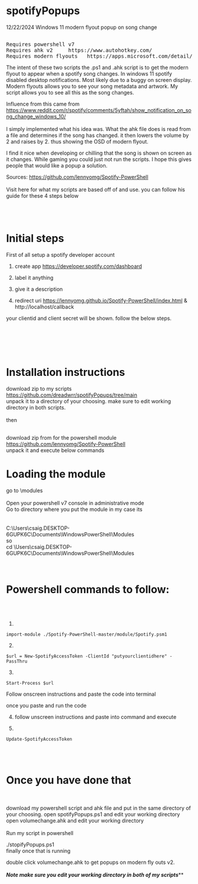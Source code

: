 # spotifyPopups

12/22/2024
Windows 11 modern flyout popup on song change
<pre>

Requires powershell v7 
Requires ahk v2     https://www.autohotkey.com/  
Requires modern flyouts   https://apps.microsoft.com/detail/9mt60qv066rp?hl=en-US&gl=US
</pre>
The intent of these two scripts the .ps1 and .ahk script is to get the modern flyout to appear when a spotify song changes. In windows 11 spotify disabled desktop notifications. Most likely due to a buggy on screen display. Modern flyouts allows you to see your song metadata and artwork. My script allows you to see all this as the song changes.

Influence from this came from <br> https://www.reddit.com/r/spotify/comments/5yftah/show_notification_on_song_change_windows_10/
<br><br>
I simply implemented what his idea was. What the ahk file does is read from a file and determines if the song has changed. it then lowers the volume by 2 and raises by 2. thus showing the OSD of modern flyout.

I find it nice when developing or chilling that the song is shown on screen as it changes. While gaming you could just not run the scripts. I hope this gives people that would like a popup a solution. 


Sources: https://github.com/lennyomg/Spotify-PowerShell 
<br><br>
Visit here for what my scripts are based off of and use.
you can follow his guide for these 4 steps below
<br>
<br>
<br>
<br>


# Initial steps

First of all setup a spotify developer account


1. create app   https://developer.spotify.com/dashboard 

2. label it anything

3. give it a description

4. redirect uri   https://lennyomg.github.io/Spotify-PowerShell/index.html  &
                  http://localhost/callback

your clientid and client secret will be shown. follow the below steps.

<br>
<br>
<br>
<br>


# **Installation instructions**


download zip to my scripts  https://github.com/dreadwrr/spotifyPopups/tree/main  <br>
unpack it to a directory of your choosing. make sure to edit working directory in both scripts.
<br>
<br>
then
<br>
<br>

download zip from for the powershell module https://github.com/lennyomg/Spotify-PowerShell  
unpack it and execute below commands

# Loading the module

go to \modules\
<br>
Open your powershell v7 console in administrative mode <br>
Go to directory where you put the module
in my case its
<br><br><br>
C:\Users\csaig.DESKTOP-6GUPK6C\Documents\WindowsPowerShell\Modules  <br>
so <br>
cd \Users\csaig.DESKTOP-6GUPK6C\Documents\WindowsPowerShell\Modules
<br>
<br>
<br>


# Powershell commands to follow:
<br>
<br>

1.
```
import-module ./Spotify-PowerShell-master/module/Spotify.psm1
```

2.
```
$url = New-SpotifyAccessToken -ClientId "putyourclientidhere" -PassThru
```

3.
```
Start-Process $url
```

Follow onscreen instructions and paste the code into terminal

once you paste and run the code


4. follow unscreen instructions and paste into command and execute

5.
```
Update-SpotifyAccessToken
```
<br><br>

# Once you have done that

<br>

download my powershell script and ahk file and put in the same directory of your choosing.
open spotifyPopups.ps1 and edit your working directory
open volumechange.ahk and edit your working directory
<br><br>
Run my script in powershell 

./stopifyPopups.ps1
<br>
finally once that is running 

double click  volumechange.ahk  to get popups on modern fly outs v2.
<br><br>
***Note make sure you edit your working directory in both of my scripts*****










